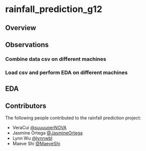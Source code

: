 # rainfall_prediction_g12

## Overview

## Observations

### Combine data csv on different machines

### Load csv and perform EDA on different machines

## EDA

## Contributors
The following people contributed to the rainfall prediction project:
- VeraCui [@suuuuperNOVA](https://github.com/suuuuperNOVA)
- Jasmine Ortega [@JasmineOrtega](https://github.com/jasmineortega)
- Lynn Wu [@lynnwbl](https://github.com/lynnwbl)
- Maeve Shi [@MaeveShi](https://github.com/MaeveShi)


